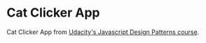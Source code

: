 # Cat Clicker App

Cat Clicker App from [Udacity's Javascript Design Patterns course](https://www.udacity.com/course/javascript-design-patterns--ud989).